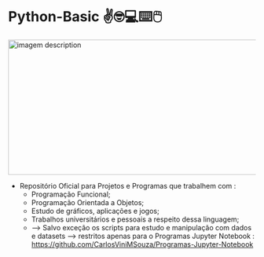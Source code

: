 # Python-Basic ✌️🤓💻⌨️🖱️

<img src="https://encrypted-tbn0.gstatic.com/images?q=tbn%3AANd9GcSUTAHW0P36WZTmk48fW89aIJ3xkqIDs04OU0yv--4Z637h-GJk&usqp=CAU" alt ="imagem description" width="650" height="275">

- Repositório Oficial para Projetos e Programas que trabalhem com :
  - Programação Funcional;
  - Programação Orientada a Objetos;
  - Estudo de gráficos, aplicações e jogos;
  - Trabalhos universitários e pessoais a respeito dessa linguagem;
  - --> Salvo exceção os scripts para estudo e manipulação com dados e datasets --> restritos
  apenas para o Programas Jupyter Notebook : https://github.com/CarlosViniMSouza/Programas-Jupyter-Notebook
